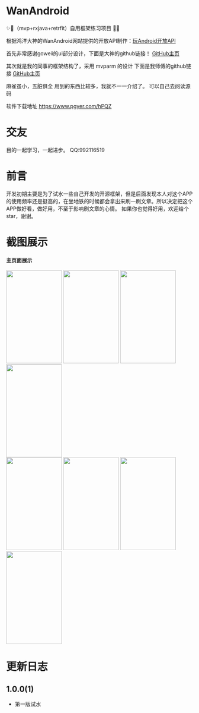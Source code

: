 # WanAndroid
✨🌟（mvp+rxjava+retrfit）自用框架练习项目 🌟✨


根据鸿洋大神的WanAndroid网站提供的开放API制作：[玩Android开放API](https://www.wanandroid.com/blog/show/2)


首先非常感谢goweii的ui部分设计，下面是大神的github链接！
[GitHub主页](https://github.com/goweii/WanAndroid)


其次就是我的同事的框架结构了，采用 mvparm 的设计
下面是我师傅的github链接
[GitHub主页](https://github.com/BakerJQ)

麻雀虽小，五脏俱全
用到的东西比较多，我就不一一介绍了。
可以自己去阅读源码

软件下载地址
https://www.pgyer.com/hPQZ





# 交友
目的一起学习，一起进步。
QQ:992116519



# 前言

开发初期主要是为了试水一些自己开发的开源框架，但是后面发现本人对这个APP的使用频率还是挺高的，在坐地铁的时候都会拿出来刷一刷文章。所以决定把这个APP做好看，做好用，不至于影响刷文章的心情。
如果你也觉得好用，欢迎给个star，谢谢。


# 截图展示
#### 主页面展示
<div >
    <img src="https://github.com/nieyuwen/WanAndroid/blob/master/images/QQ20190808-0.jpg" width="150" height="250"  alt=""/>
    <img src="https://github.com/nieyuwen/WanAndroid/blob/master/images/QQ20190808-1.jpg" width="150" height="250"  alt=""/>
    <img src="https://github.com/nieyuwen/WanAndroid/blob/master/images/QQ20190808-2.jpg" width="150" height="250"  alt=""/>
    <img src="https://github.com/nieyuwen/WanAndroid/blob/master/images/QQ20190808-3.jpg" width="150" height="250" alt=""/>
</div>
<div >
   <img src="https://github.com/nieyuwen/WanAndroid/blob/master/images/QQ20190808-4.jpg" width="150" height="250"  alt=""/>
   <img src="https://github.com/nieyuwen/WanAndroid/blob/master/images/QQ20190808-5.jpg" width="150" height="250"  alt=""/>
   <img src="https://github.com/nieyuwen/WanAndroid/blob/master/images/QQ20190808-6.jpg" width="150" height="250"  alt=""/>
   <img src="https://github.com/nieyuwen/WanAndroid/blob/master/images/QQ20190808-7.jpg" width="150" height="250"  alt=""/>
</div>


# 更新日志

## 1.0.0(1)

- 第一版试水

